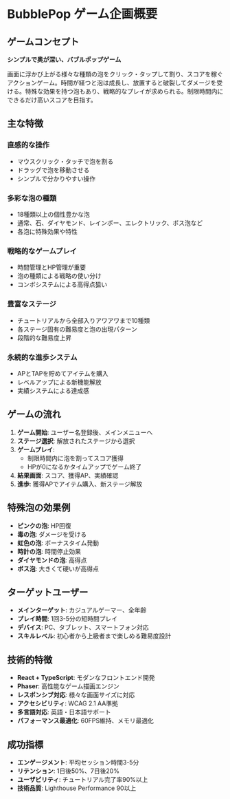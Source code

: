 # BubblePop ゲーム企画概要

## ゲームコンセプト
**シンプルで奥が深い、バブルポップゲーム**

画面に浮かび上がる様々な種類の泡をクリック・タップして割り、スコアを稼ぐアクションゲーム。時間が経つと泡は成長し、放置すると破裂してダメージを受ける。特殊な効果を持つ泡もあり、戦略的なプレイが求められる。制限時間内にできるだけ高いスコアを目指す。

## 主な特徴

### 直感的な操作
- マウスクリック・タッチで泡を割る
- ドラッグで泡を移動させる
- シンプルで分かりやすい操作

### 多彩な泡の種類
- 18種類以上の個性豊かな泡
- 通常、石、ダイヤモンド、レインボー、エレクトリック、ボス泡など
- 各泡に特殊効果や特性

### 戦略的なゲームプレイ
- 時間管理とHP管理が重要
- 泡の種類による戦略の使い分け
- コンボシステムによる高得点狙い

### 豊富なステージ
- チュートリアルから全部入りアワアワまで10種類
- 各ステージ固有の難易度と泡の出現パターン
- 段階的な難易度上昇

### 永続的な進歩システム
- APとTAPを貯めてアイテムを購入
- レベルアップによる新機能解放
- 実績システムによる達成感

## ゲームの流れ

1. **ゲーム開始**: ユーザー名登録後、メインメニューへ
2. **ステージ選択**: 解放されたステージから選択
3. **ゲームプレイ**: 
   - 制限時間内に泡を割ってスコア獲得
   - HPが0になるかタイムアップでゲーム終了
4. **結果画面**: スコア、獲得AP、実績確認
5. **進歩**: 獲得APでアイテム購入、新ステージ解放

## 特殊泡の効果例
- **ピンクの泡**: HP回復
- **毒の泡**: ダメージを受ける
- **虹色の泡**: ボーナスタイム発動
- **時計の泡**: 時間停止効果
- **ダイヤモンドの泡**: 高得点
- **ボス泡**: 大きくて硬いが高得点

## ターゲットユーザー
- **メインターゲット**: カジュアルゲーマー、全年齢
- **プレイ時間**: 1回3-5分の短時間プレイ
- **デバイス**: PC、タブレット、スマートフォン対応
- **スキルレベル**: 初心者から上級者まで楽しめる難易度設計

## 技術的特徴
- **React + TypeScript**: モダンなフロントエンド開発
- **Phaser**: 高性能なゲーム描画エンジン
- **レスポンシブ対応**: 様々な画面サイズに対応
- **アクセシビリティ**: WCAG 2.1 AA準拠
- **多言語対応**: 英語・日本語サポート
- **パフォーマンス最適化**: 60FPS維持、メモリ最適化

## 成功指標
- **エンゲージメント**: 平均セッション時間3-5分
- **リテンション**: 1日後50%、7日後20%
- **ユーザビリティ**: チュートリアル完了率90%以上
- **技術品質**: Lighthouse Performance 90以上